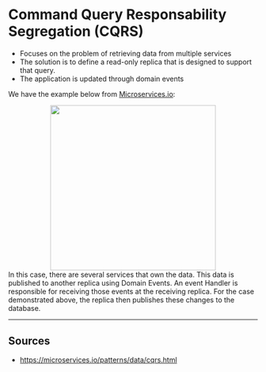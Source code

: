# Command Query Responsability Segregation (CQRS)

* Focuses on the problem of retrieving data from multiple services
* The solution is to define a read-only replica that is designed to support that query.
* The application is updated through domain events

We have the example below from [Microservices.io](https://microservices.io/patterns/data/cqrs.html):
<div align="center">
	<img src="https://microservices.io/i/patterns/data/QuerySideService.png" style="height: 250pt;">
</div>
In this case, there are several services that own the data. This data is published to another replica using Domain Events. An event Handler is responsible for receiving those events at the receiving replica. For the case demonstrated above, the replica then publishes these changes to the database.

<hr>

## Sources
* https://microservices.io/patterns/data/cqrs.html